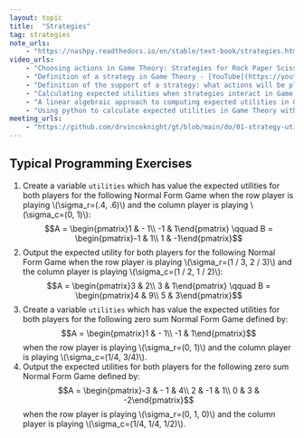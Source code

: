 ```yaml
---
layout: topic
title:  "Strategies"
tag: strategies
note_urls:
    - "https://nashpy.readthedocs.io/en/stable/text-book/strategies.html"
video_urls:
    - "Choosing actions in Game Theory: Strategies for Rock Paper Scissors - [YouTube](https://youtu.be/VCWuBl0JUUU) - [Private](https://cardiff.cloud.panopto.eu/Panopto/Pages/Viewer.aspx?id=5256f688-2698-4778-8a75-af93010f95ce)"
    - "Definition of a strategy in Game Theory - [YouTube](https://youtu.be/DXd2xs1U8kc) - [Private](https://cardiff.cloud.panopto.eu/Panopto/Pages/Viewer.aspx?id=6bd678d4-2156-4229-a1a8-af93010fa4dc)"
    - "Definition of the support of a strategy: what actions will be played - [YouTube](https://youtu.be/3eeep5LyfX0) - [Private](https://cardiff.cloud.panopto.eu/Panopto/Pages/Viewer.aspx?id=88e2d8b4-fb98-4f86-80c2-af93010fa7eb)"
    - "Calculating expected utilities when strategies interact in Game Theory - [YouTube](https://youtu.be/I1RLLsB1lSM) - [Private](https://cardiff.cloud.panopto.eu/Panopto/Pages/Viewer.aspx?id=3bad1ce0-6925-41cf-84d3-af93010fae03)"
    - "A linear algebraic approach to computing expected utilities in Game Theory - [YouTube](https://youtu.be/mY5bGOrQ0ZQ) - [Private] - [A linear algebraic approach to computing expected utilities in Game Theory](https://cardiff.cloud.panopto.eu/Panopto/Pages/Viewer.aspx?id=96d46249-a48b-4b33-a05c-af93010fb86e)"
    - "Using python to calculate expected utilities in Game Theory with Nashpy - [YouTube](https://youtu.be/b5CitajtmVk) - [Private](https://cardiff.cloud.panopto.eu/Panopto/Pages/Viewer.aspx?id=75320011-fde9-4147-93d3-af93010fbcb9)"
meeting_urls:
    - "https://github.com/drvinceknight/gt/blob/main/do/01-strategy-utilities.rst"
---
```


## Typical Programming Exercises

1. Create a variable `utilities` which has value the expected utilities for both players for the following Normal Form Game when the row player is playing \\(\sigma_r=(.4, .6)\\) and the column player is playing \\(\sigma_c=(0, 1)\\):
   $$A = \begin{pmatrix}1 & - 1\\ -1 & 1\end{pmatrix} \qquad B = \begin{pmatrix}-1 & 1\\ 1 & -1\end{pmatrix}$$
2. Output the expected utility for both players for the following Normal Form Game when the row player is playing \\(\sigma_r=(1 / 3, 2 / 3)\\) and the column player is playing \\(\sigma_c=(1 / 2, 1 / 2)\\):
   $$A = \begin{pmatrix}3 & 2\\ 3 & 1\end{pmatrix} \qquad B = \begin{pmatrix}4 & 9\\ 5 & 3\end{pmatrix}$$
3. Create a variable `utilities` which has value the expected utilities for both
   players for the following zero sum Normal Form Game
   defined by:
   $$A = \begin{pmatrix}1 & - 1\\ -1 & 1\end{pmatrix}$$
   when the row player is playing \\(\sigma_r=(0, 1)\\) and the column player is
   playing \\(\sigma_c=(1/4, 3/4)\\).
4. Output the expected utilities for both players for the following zero sum Normal Form Game
   defined by:
   $$A = \begin{pmatrix}-3 & - 1 & 4\\ 2 & -1 &  1\\ 0 & 3 & -2\end{pmatrix}$$
   when the row player is playing \\(\sigma_r=(0, 1, 0)\\) and the column player is
   playing \\(\sigma_c=(1/4, 1/4, 1/2)\\).
